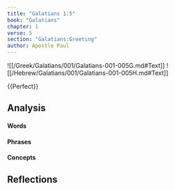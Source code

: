 ```yaml
---
title: "Galatians 1:5"
book: "Galatians"
chapter: 1
verse: 5
section: "Galatians:Greeting"
author: Apostle Paul
---
```

![[/Greek/Galatians/001/Galatians-001-005G.md#Text]]
![[/Hebrew/Galatians/001/Galatians-001-005H.md#Text]]

{{Perfect}}

## Analysis

#### Words

#### Phrases

#### Concepts

## Reflections
